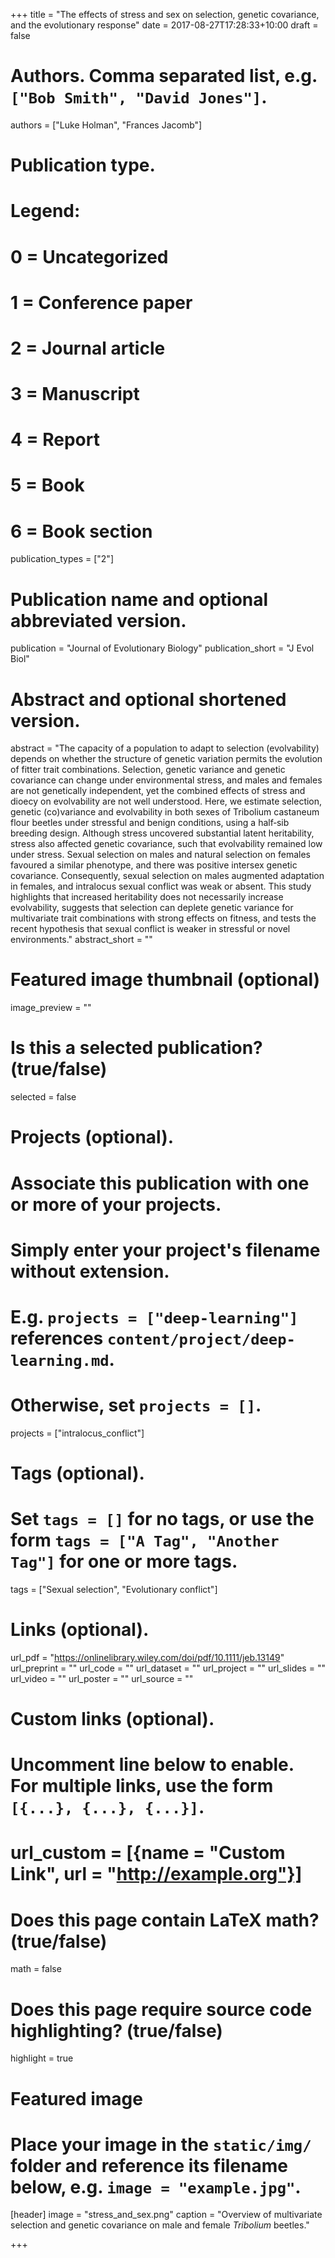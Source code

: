 +++
title = "The effects of stress and sex on selection, genetic covariance, and the evolutionary response"
date = 2017-08-27T17:28:33+10:00
draft = false

# Authors. Comma separated list, e.g. `["Bob Smith", "David Jones"]`.
authors = ["Luke Holman", "Frances Jacomb"]

# Publication type.
# Legend:
# 0 = Uncategorized
# 1 = Conference paper
# 2 = Journal article
# 3 = Manuscript
# 4 = Report
# 5 = Book
# 6 = Book section
publication_types = ["2"]

# Publication name and optional abbreviated version.
publication = "Journal of Evolutionary Biology"
publication_short = "J Evol Biol"

# Abstract and optional shortened version.
abstract = "The capacity of a population to adapt to selection (evolvability) depends on whether the structure of genetic variation permits the evolution of fitter trait combinations. Selection, genetic variance and genetic covariance can change under environmental stress, and males and females are not genetically independent, yet the combined effects of stress and dioecy on evolvability are not well understood. Here, we estimate selection, genetic (co)variance and evolvability in both sexes of Tribolium castaneum flour beetles under stressful and benign conditions, using a half‐sib breeding design. Although stress uncovered substantial latent heritability, stress also affected genetic covariance, such that evolvability remained low under stress. Sexual selection on males and natural selection on females favoured a similar phenotype, and there was positive intersex genetic covariance. Consequently, sexual selection on males augmented adaptation in females, and intralocus sexual conflict was weak or absent. This study highlights that increased heritability does not necessarily increase evolvability, suggests that selection can deplete genetic variance for multivariate trait combinations with strong effects on fitness, and tests the recent hypothesis that sexual conflict is weaker in stressful or novel environments."
abstract_short = ""

# Featured image thumbnail (optional)
image_preview = ""

# Is this a selected publication? (true/false)
selected = false

# Projects (optional).
#   Associate this publication with one or more of your projects.
#   Simply enter your project's filename without extension.
#   E.g. `projects = ["deep-learning"]` references `content/project/deep-learning.md`.
#   Otherwise, set `projects = []`.
projects = ["intralocus_conflict"]

# Tags (optional).
#   Set `tags = []` for no tags, or use the form `tags = ["A Tag", "Another Tag"]` for one or more tags.
tags = ["Sexual selection", "Evolutionary conflict"]

# Links (optional).
url_pdf = "https://onlinelibrary.wiley.com/doi/pdf/10.1111/jeb.13149"
url_preprint = ""
url_code = ""
url_dataset = ""
url_project = ""
url_slides = ""
url_video = ""
url_poster = ""
url_source = ""

# Custom links (optional).
#   Uncomment line below to enable. For multiple links, use the form `[{...}, {...}, {...}]`.
# url_custom = [{name = "Custom Link", url = "http://example.org"}]

# Does this page contain LaTeX math? (true/false)
math = false

# Does this page require source code highlighting? (true/false)
highlight = true

# Featured image
# Place your image in the `static/img/` folder and reference its filename below, e.g. `image = "example.jpg"`.
[header]
image = "stress_and_sex.png"
caption = "Overview of multivariate selection and genetic covariance on male and female _Tribolium_ beetles."

+++
